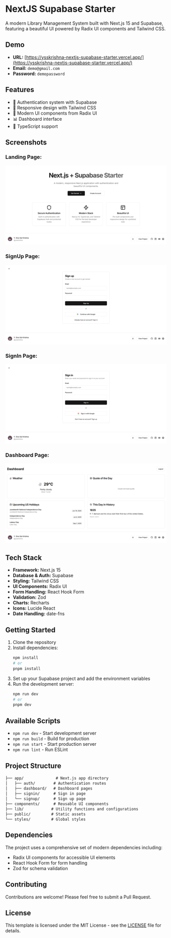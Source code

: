 # NextJS Supabase Starter

A modern Library Management System built with Next.js 15 and Supabase, featuring a beautiful UI powered by Radix UI components and Tailwind CSS.

## Demo

- **URL:** [https://ysskrishna-nextjs-supabase-starter.vercel.app/](https://ysskrishna-nextjs-supabase-starter.vercel.app/)
- **Email:** `demo@gmail.com`
- **Password:** `demopassword`

## Features

- 🔐 Authentication system with Supabase
- 📱 Responsive design with Tailwind CSS
- 🎨 Modern UI components from Radix UI
- 📊 Dashboard interface
- 🎯 TypeScript support

## Screenshots

### Landing Page:
![Landing](/media/landing.png)

### SignUp Page:
![Sign Up](/media/signup.png) 

### SignIn Page:
![Sign In](/media/signin.png) 

### Dashboard Page:
![Dashboard](/media/dashboard.png)

## Tech Stack

- **Framework:** Next.js 15
- **Database & Auth:** Supabase
- **Styling:** Tailwind CSS
- **UI Components:** Radix UI
- **Form Handling:** React Hook Form
- **Validation:** Zod
- **Charts:** Recharts
- **Icons:** Lucide React
- **Date Handling:** date-fns

## Getting Started

1. Clone the repository
2. Install dependencies:
   ```bash
   npm install
   # or
   pnpm install
   ```
3. Set up your Supabase project and add the environment variables
4. Run the development server:
   ```bash
   npm run dev
   # or
   pnpm dev
   ```

## Available Scripts

- `npm run dev` - Start development server
- `npm run build` - Build for production
- `npm run start` - Start production server
- `npm run lint` - Run ESLint

## Project Structure

```
├── app/              # Next.js app directory
│   ├── auth/        # Authentication routes
│   ├── dashboard/   # Dashboard pages
│   ├── signin/      # Sign in page
│   └── signup/      # Sign up page
├── components/      # Reusable UI components
├── lib/            # Utility functions and configurations
├── public/         # Static assets
└── styles/         # Global styles
```

## Dependencies

The project uses a comprehensive set of modern dependencies including:

- Radix UI components for accessible UI elements
- React Hook Form for form handling
- Zod for schema validation

## Contributing

Contributions are welcome! Please feel free to submit a Pull Request.

## License

This template is licensed under the MIT License - see the [LICENSE](LICENSE) file for details.